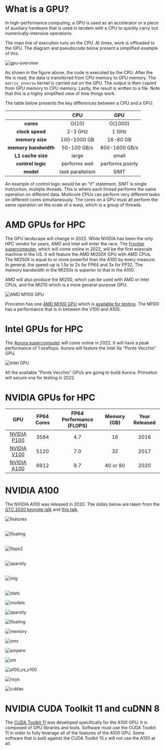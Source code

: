# What is a GPU?

In high-performance computing, a GPU is used as an accelerator or a piece of auxiliary hardware that is used in tandem with a CPU to quickly carry out numerically-intensive operations.

The main line of execution runs on the CPU. At times, work is offloaded to the GPU. The diagram and pseudocode below present a simplified example of this:

![gpu-overview](https://tigress-web.princeton.edu/~jdh4/gpu_as_accelerator_to_cpu_diagram.png)

As shown in the figure above, the code is executed by the CPU. After the file is read, the data is transferred from CPU memory to GPU memory. The `matrix_inverse` kernel is carried out on the GPU. The output is then copied from GPU memory to CPU memory. Lastly, the result is written to a file. Note that this is a highly simplified view of how things work.

The table below presents the key differences between a CPU and a GPU:

|                      | **CPU**                      |  **GPU**       |
|:--------------------:|:------------------------:|:----------:|
|**cores**                 |          O(10)           |    O(1000) | 
|**clock speed**           |          2-3 GHz         |    1 GHz   |
| **memory size**          |          100-1000 GB     |   16-80 GB |
| **memory bandwidth**          |     50-100 GB/s     |   800-1600 GB/s |
| **L1 cache size**           |          large           |   small    |
| **control logic** |  performs well  | performs poorly |
| **model**| task parallelism |SIMT|

An example of control logic would be an "if" statement. SIMT is single instruction, multiple threads. This is where each thread performs the same operation on different data. Multicore CPUs can perform very different tasks on different cores simultaneously. The cores on a GPU must all perform the same operation on the scale of a warp, which is a group of threads.

# AMD GPUs for HPC

The GPU landscape will change in 2022. While NVIDIA has been the only HPC vendor for years, AMD and Intel will enter the race. The [Frontier supercomputer](https://en.wikipedia.org/wiki/Frontier_(supercomputer)), which will come online in 2022, will be the first exascale machine in the US. It will feature the AMD MI250X GPU with AMD CPUs. The MI250X is equal to or more powerful than the A100 by every measure. In general, the speed-up is 1.5x to 2x for FP64 and 3x for FP32. The memory bandwidth in the MI250x is superior to that in the A100.

AMD will also produce the MI250, which can be used with AMD or Intel CPUs, and the MI210 which is a more general-purpose GPU.

![AMD MI100 GPU](https://i.ytimg.com/vi/ulRHTMLnte4/maxresdefault.jpg)

Princeton has one [AMD MI100 GPU](https://www.amd.com/en/products/server-accelerators/instinct-mi100) which is [available for testing](https://researchcomputing.princeton.edu/amd-mi100-gpu-testing). The MI100 has a performance that is in between the V100 and A100.

# Intel GPUs for HPC

The [Aurora supercomputer](https://en.wikipedia.org/wiki/Aurora_(supercomputer)) will come online in 2022. It will have a peak performance of 1 exaflops. Aurora will feature the Intel Xe "Ponte Vecchio" GPU.

![Intel GPU](https://cdn.mos.cms.futurecdn.net/eMmmDmFEGssKdpAYJ5v3fS-970-80.jpg)

All the available "Ponte Vecchio" GPUs are going to build Aurora. Princeton will secure one for testing in 2022.

# NVIDIA GPUs for HPC

| GPU                  | FP64 Cores |  FP64 Performance (FLOPS) | Memory (GB) | Year Released |
|:--------------------:|:------------------------:|:----------:|:--------:|:----------:|
|  [NVIDIA P100](https://www.nvidia.com/en-us/data-center/tesla-p100/)   | 3584 | 4.7                      |  16              | 2016 |
|  [NVIDIA V100](https://www.nvidia.com/en-us/data-center/v100/)         | 5120 | 7.0                      |  32              | 2017 |
|  [NVIDIA A100](https://www.nvidia.com/en-us/data-center/a100/)         | 6912 | 9.7                      |  40 or 80        | 2020 |

# NVIDIA A100

The NVIDIA A100 was released in 2020. The slides below are taken from the [GTC 2020 keynote talk](https://www.youtube.com/watch?v=onbnb_D1wC8&t=179s) and [this talk](https://www.youtube.com/watch?v=NXSsZTGNqzk).

![features](images/keynote_features.jpg)<p>  
![floating](images/keynote_floating.jpg)<p>  
![flops2](images/keynote_v100_a100_flops_2.jpg)<p>  
![sparsity](images/keynote_sparsity.jpg)<p>  
![mig](images/keynote_mig.jpg)<p>  
![stats](images/a100_stats.jpg)<p>
![models](images/a100_four_models.png)<p>
![sparsity](images/a100_sparsity.jpg)<p>
![floating](images/a100_floating.jpg)<p>
![memory](images/a100_memory.png)<p>
![sms](images/a100_108_sm.jpg)<p>
![ampere](images/a100_sm_diagram.png)<p>
![sm](images/a100_sm.jpg)<p>
![a100_vs_v100](images/a100_vs_v100.jpg)<p>
![nsys](images/a100_nsys.jpg)<p>
![cublas](images/a100_cublas.jpg)  

# NVIDIA CUDA Toolkit 11 and cuDNN 8
  
The [CUDA Toolkit 11](https://developer.nvidia.com/cuda-toolkit) was developed specifically for the A100 GPU. It is composed of GPU libraries and tools. Software must use the CUDA Toolkit 11 in order to fully leverage all of the features of the A100 GPU. Some software that is built against the CUDA Toolkit 10.x will not use the A100 at all.


